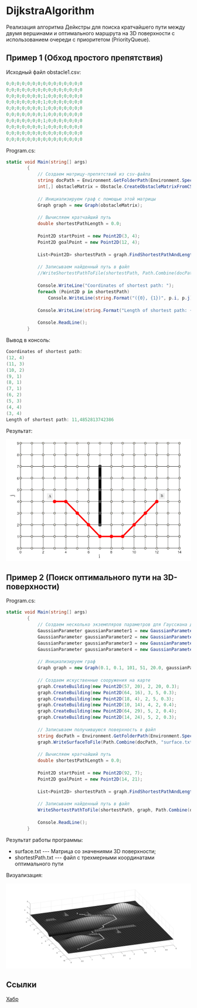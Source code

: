 ﻿# DijkstraAlgorithm

Реализация алгоритма Дейкстры для поиска кратчайшего пути между двумя вершинами и оптимального маршрута на 3D поверхности с использованием очереди с приоритетом (PriorityQueue).

## Пример 1 (Обход простого препятствия)

Исходный файл obstacle1.csv: 

``` csharp
0;0;0;0;0;0;0;0;0;0;0;0;0;0;0
0;0;0;0;0;0;0;0;0;0;0;0;0;0;0
0;0;0;0;0;0;0;1;0;0;0;0;0;0;0
0;0;0;0;0;0;0;1;0;0;0;0;0;0;0
0;0;0;0;0;0;0;1;0;0;0;0;0;0;0
0;0;0;0;0;0;0;1;0;0;0;0;0;0;0
0;0;0;0;0;0;0;1;0;0;0;0;0;0;0
0;0;0;0;0;0;0;1;0;0;0;0;0;0;0
0;0;0;0;0;0;0;0;0;0;0;0;0;0;0
0;0;0;0;0;0;0;0;0;0;0;0;0;0;0

```

Program.cs:

``` csharp
static void Main(string[] args)
        {
            // Создаем матрицу-препятствий из csv-файла
            string docPath = Environment.GetFolderPath(Environment.SpecialFolder.MyDocuments);
            int[,] obstacleMatrix = Obstacle.CreateObstacleMatrixFromCSVFile(Path.Combine(docPath, "obstacle1.csv"));

            // Инициализируем граф с помощью этой матрицы
            Graph graph = new Graph(obstacleMatrix);

            // Вычисляем кратчайший путь
            double shortestPathLength = 0.0;           

            Point2D startPoint = new Point2D(3, 4);
            Point2D goalPoint = new Point2D(12, 4);

            List<Point2D> shortestPath = graph.FindShortestPathAndLength(startPoint, goalPoint, out shortestPathLength);

            // Записываем найденный путь в файл
            //WriteShortestPathToFile(shortestPath, Path.Combine(docPath, "shortestPath.txt"));

            Console.WriteLine("Coordinates of shortest path: ");
            foreach (Point2D p in shortestPath)
                Console.WriteLine(string.Format("({0}, {1})", p.i, p.j));

            Console.WriteLine(string.Format("Length of shortest path: {0}", shortestPathLength));

            Console.ReadLine();
        }
```

Вывод в консоль:

``` csharp
Coordinates of shortest path:
(12, 4)
(11, 3)
(10, 2)
(9, 1)
(8, 1)
(7, 1)
(6, 2)
(5, 3)
(4, 4)
(3, 4)
Length of shortest path: 11,4852813742386
```

Результат:

![screenshot1](https://github.com/greenDev7/DijkstraAlgorithm/blob/master/Examples/Obstacle1/shortestPath.png)


## Пример 2 (Поиск оптимального пути на 3D-поверхности)

Program.cs:

``` csharp
static void Main(string[] args)
        {
            // Создаем несколько экземпляров параметров для Гауссиана для имитации гор (холмов) и одного оврага
            GaussianParameter gaussianParameter1 = new GaussianParameter(1.5, 0.5, 0.5, 2.0, 4.0);
            GaussianParameter gaussianParameter2 = new GaussianParameter(1.0, 0.5, 0.5, 7.5, 1.0);
            GaussianParameter gaussianParameter3 = new GaussianParameter(-0.5, 0.2, 1.0, 5.0, 0.5);
            GaussianParameter gaussianParameter4 = new GaussianParameter(1.0, 0.5, 0.8, 3.5, 2.2);

            // Инициализируем граф
            Graph graph = new Graph(0.1, 0.1, 101, 51, 20.0, gaussianParameter1, gaussianParameter2, gaussianParameter3, gaussianParameter4);

            // Создаем искуственные сооружения на карте
            graph.CreateBuilding(new Point2D(57, 20), 2, 20, 0.3);
            graph.CreateBuilding(new Point2D(64, 16), 3, 5, 0.3);
            graph.CreateBuilding(new Point2D(18, 4), 2, 5, 0.3);
            graph.CreateBuilding(new Point2D(10, 14), 4, 2, 0.4);
            graph.CreateBuilding(new Point2D(64, 29), 5, 2, 0.4);
            graph.CreateBuilding(new Point2D(14, 24), 5, 2, 0.3);

            // Записываем получившуюся поверхность в файл
            string docPath = Environment.GetFolderPath(Environment.SpecialFolder.MyDocuments);
            graph.WriteSurfaceToFile(Path.Combine(docPath, "surface.txt"));

            // Вычисляем кратчайший путь
            double shortestPathLength = 0.0;

            Point2D startPoint = new Point2D(92, 7);
            Point2D goalPoint = new Point2D(14, 21);

            List<Point2D> shortestPath = graph.FindShortestPathAndLength(startPoint, goalPoint, out shortestPathLength);

            // Записываем найденный путь в файл
            WriteShortestPathToFile(shortestPath, graph, Path.Combine(docPath, "shortestPath.txt"));

            Console.ReadLine();
        }
```

Результат работы программы:
 - surface.txt --- Матрица со значениями 3D поверхности;
 - shortestPath.txt --- файл с трехмерными координатами оптимального пути

Визуализация:

![screenshot1](https://github.com/greenDev7/DijkstraAlgorithm/blob/master/Examples/3D/Surface/3dView1.png)

## Ссылки

[Хабр](https://habr.com/ru/post/700462/) 
